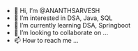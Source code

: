 - 👋 Hi, I’m @ANANTHSARVESH
- 👀 I’m interested in DSA, Java, SQL
- 🌱 I’m currently learning DSA, Springboot
- 💞️ I’m looking to collaborate on ...
- 📫 How to reach me ...

<!---
ANANTHSARVESH/ANANTHSARVESH is a ✨ special ✨ repository because its `README.md` (this file) appears on your GitHub profile.
You can click the Preview link to take a look at your changes.
--->
